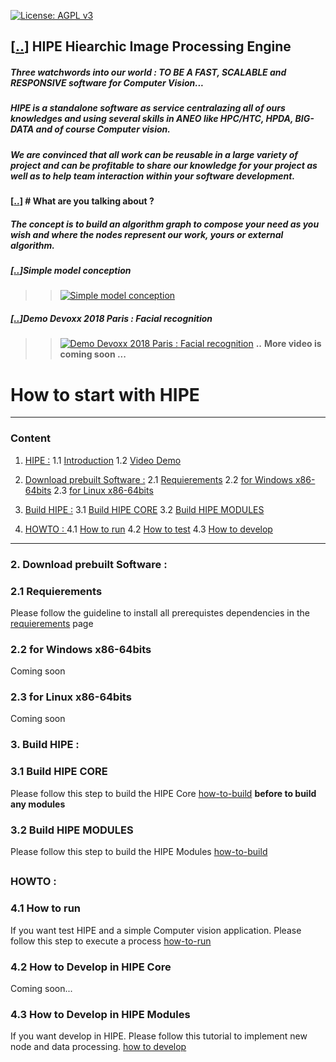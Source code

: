 [1]: #-hipe-hiearchic-image-processing-engine
[11]: #-hipe-hiearchic-image-processing-engine
[12]: #simple-model-conception
[2]: #2-download-prebuilt-software-
[21]: #Requierements
[22]: #22-for-windows-x86-64bits
[23]: #23-for-linux-x86-64bits
[3]: #3-build-hipe-
[31]: #31-build-hipe-core
[32]: #32-build-hipe-modules
[4]: #howto-
[41]: #41-how-to-run
[42]: #42-how-to-develop-in-hipe-core
[43]: #43-how-to-develop-in-hipe-modules

[![License: AGPL v3](https://img.shields.io/badge/License-AGPL%20v3-blue.svg)](https://www.gnu.org/licenses/agpl-3.0)
## [[..][1]] HIPE Hiearchic Image Processing Engine
##### Three watchwords into our world : TO BE A **FAST**, **SCALABLE** and **RESPONSIVE** software for **Computer Vision**...
####
##### HIPE is a standalone software as service centralazing all of ours knowledges and using several skills in ANEO like HPC/HTC, HPDA, BIG-DATA and of course Computer vision.
####
##### We are convinced that all work can be reusable in a large variety of project and can be profitable to share our knowledge for your project as well as to help team interaction within your software development.
#### 
#### 
#### [[..][1]] # **What are you talking about ?**
##### The concept is to build an algorithm graph to compose your need as you wish and where the nodes represent our work, yours or external algorithm.
#### 
#### 
##### [[..][1]]__**Simple model conception**__
#### 
>> [![Simple model conception](http://img.youtube.com/vi/NgPpJBbO3K0/0.jpg)](http://www.youtube.com/watch?v=NgPpJBbO3K0)


##### [[..][1]]__**Demo Devoxx 2018 Paris : Facial recognition**__
####
>> [![Demo Devoxx 2018 Paris : Facial recognition](http://img.youtube.com/vi/zphhtP0VNTU/0.jpg)](http://www.youtube.com/watch?v=zphhtP0VNTU)
**..**
**More video is coming soon ...**

How to start with HIPE
==================
___________________________
### Content
1. [HIPE :][1]
1.1 [Introduction][11]
1.2 [Video Demo][12]

2. [Download prebuilt Software :][2]
2.1 [Requierements][21]
2.2 [for Windows x86-64bits][22]
2.3 [for Linux x86-64bits][23]

3. [Build HIPE :][3]
3.1 [Build HIPE CORE][31]
3.2 [Build HIPE MODULES][32]

4. [HOWTO : ][4]
4.1 [How to run][41]
4.2 [How to test][42]
4.3 [How to develop][43]

_______________________

### 2. Download prebuilt Software :
### 2.1 Requierements
Please follow the guideline to install all prerequistes dependencies in the [requierements](wiki/Requierements.md) page
### 2.2 for Windows x86-64bits
Coming soon
### 2.3 for Linux x86-64bits
Coming soon

### 3. Build HIPE :
### 3.1 Build HIPE CORE
Please follow this step to build the HIPE Core [how-to-build](wiki/Howto-Build/HowTo-build.md) **before to build any modules**
### 3.2 Build HIPE MODULES
Please follow this step to build the HIPE Modules [how-to-build](wiki/Howto-Build/HowTo-build.md)
##
### HOWTO :
### 4.1 How to run
If you want test HIPE and a simple Computer vision application. Please follow this step to execute a process [how-to-run](wiki/Howto-Run/HowTo-Use.md)

### 4.2 How to Develop in HIPE Core
Coming soon...

### 4.3 How to Develop in HIPE Modules
If you want develop in HIPE. Please follow this tutorial to implement new node and data processing. [how to develop](wiki/Howto-Develop/HowTo-Develop.md)